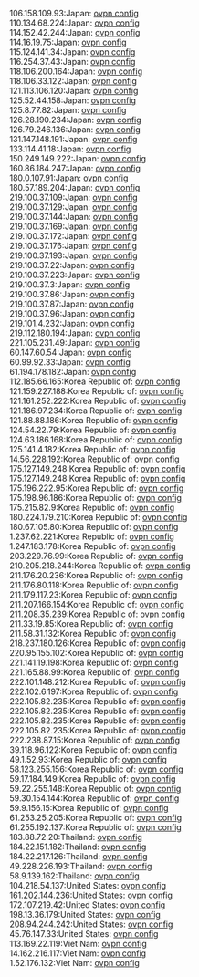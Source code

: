 106.158.109.93:Japan: [ovpn config](vpn/106_158_109_93.ovpn)  
110.134.68.224:Japan: [ovpn config](vpn/110_134_68_224.ovpn)  
114.152.42.244:Japan: [ovpn config](vpn/114_152_42_244.ovpn)  
114.16.19.75:Japan: [ovpn config](vpn/114_16_19_75.ovpn)  
115.124.141.34:Japan: [ovpn config](vpn/115_124_141_34.ovpn)  
116.254.37.43:Japan: [ovpn config](vpn/116_254_37_43.ovpn)  
118.106.200.164:Japan: [ovpn config](vpn/118_106_200_164.ovpn)  
118.106.33.122:Japan: [ovpn config](vpn/118_106_33_122.ovpn)  
121.113.106.120:Japan: [ovpn config](vpn/121_113_106_120.ovpn)  
125.52.44.158:Japan: [ovpn config](vpn/125_52_44_158.ovpn)  
125.8.77.82:Japan: [ovpn config](vpn/125_8_77_82.ovpn)  
126.28.190.234:Japan: [ovpn config](vpn/126_28_190_234.ovpn)  
126.79.246.136:Japan: [ovpn config](vpn/126_79_246_136.ovpn)  
131.147.148.191:Japan: [ovpn config](vpn/131_147_148_191.ovpn)  
133.114.41.18:Japan: [ovpn config](vpn/133_114_41_18.ovpn)  
150.249.149.222:Japan: [ovpn config](vpn/150_249_149_222.ovpn)  
160.86.184.247:Japan: [ovpn config](vpn/160_86_184_247.ovpn)  
180.0.107.91:Japan: [ovpn config](vpn/180_0_107_91.ovpn)  
180.57.189.204:Japan: [ovpn config](vpn/180_57_189_204.ovpn)  
219.100.37.109:Japan: [ovpn config](vpn/219_100_37_109.ovpn)  
219.100.37.129:Japan: [ovpn config](vpn/219_100_37_129.ovpn)  
219.100.37.144:Japan: [ovpn config](vpn/219_100_37_144.ovpn)  
219.100.37.169:Japan: [ovpn config](vpn/219_100_37_169.ovpn)  
219.100.37.172:Japan: [ovpn config](vpn/219_100_37_172.ovpn)  
219.100.37.176:Japan: [ovpn config](vpn/219_100_37_176.ovpn)  
219.100.37.193:Japan: [ovpn config](vpn/219_100_37_193.ovpn)  
219.100.37.22:Japan: [ovpn config](vpn/219_100_37_22.ovpn)  
219.100.37.223:Japan: [ovpn config](vpn/219_100_37_223.ovpn)  
219.100.37.3:Japan: [ovpn config](vpn/219_100_37_3.ovpn)  
219.100.37.86:Japan: [ovpn config](vpn/219_100_37_86.ovpn)  
219.100.37.87:Japan: [ovpn config](vpn/219_100_37_87.ovpn)  
219.100.37.96:Japan: [ovpn config](vpn/219_100_37_96.ovpn)  
219.101.4.232:Japan: [ovpn config](vpn/219_101_4_232.ovpn)  
219.112.180.194:Japan: [ovpn config](vpn/219_112_180_194.ovpn)  
221.105.231.49:Japan: [ovpn config](vpn/221_105_231_49.ovpn)  
60.147.60.54:Japan: [ovpn config](vpn/60_147_60_54.ovpn)  
60.99.92.33:Japan: [ovpn config](vpn/60_99_92_33.ovpn)  
61.194.178.182:Japan: [ovpn config](vpn/61_194_178_182.ovpn)  
112.185.66.165:Korea Republic of: [ovpn config](vpn/112_185_66_165.ovpn)  
121.159.227.188:Korea Republic of: [ovpn config](vpn/121_159_227_188.ovpn)  
121.161.252.222:Korea Republic of: [ovpn config](vpn/121_161_252_222.ovpn)  
121.186.97.234:Korea Republic of: [ovpn config](vpn/121_186_97_234.ovpn)  
121.88.88.186:Korea Republic of: [ovpn config](vpn/121_88_88_186.ovpn)  
124.54.22.79:Korea Republic of: [ovpn config](vpn/124_54_22_79.ovpn)  
124.63.186.168:Korea Republic of: [ovpn config](vpn/124_63_186_168.ovpn)  
125.141.4.182:Korea Republic of: [ovpn config](vpn/125_141_4_182.ovpn)  
14.56.228.192:Korea Republic of: [ovpn config](vpn/14_56_228_192.ovpn)  
175.127.149.248:Korea Republic of: [ovpn config](vpn/175_127_149_248.ovpn)  
175.127.149.248:Korea Republic of: [ovpn config](vpn/175_127_149_248.ovpn)  
175.196.222.95:Korea Republic of: [ovpn config](vpn/175_196_222_95.ovpn)  
175.198.96.186:Korea Republic of: [ovpn config](vpn/175_198_96_186.ovpn)  
175.215.82.9:Korea Republic of: [ovpn config](vpn/175_215_82_9.ovpn)  
180.224.179.210:Korea Republic of: [ovpn config](vpn/180_224_179_210.ovpn)  
180.67.105.80:Korea Republic of: [ovpn config](vpn/180_67_105_80.ovpn)  
1.237.62.221:Korea Republic of: [ovpn config](vpn/1_237_62_221.ovpn)  
1.247.183.178:Korea Republic of: [ovpn config](vpn/1_247_183_178.ovpn)  
203.229.76.99:Korea Republic of: [ovpn config](vpn/203_229_76_99.ovpn)  
210.205.218.244:Korea Republic of: [ovpn config](vpn/210_205_218_244.ovpn)  
211.176.20.236:Korea Republic of: [ovpn config](vpn/211_176_20_236.ovpn)  
211.176.80.118:Korea Republic of: [ovpn config](vpn/211_176_80_118.ovpn)  
211.179.117.23:Korea Republic of: [ovpn config](vpn/211_179_117_23.ovpn)  
211.207.166.154:Korea Republic of: [ovpn config](vpn/211_207_166_154.ovpn)  
211.208.35.239:Korea Republic of: [ovpn config](vpn/211_208_35_239.ovpn)  
211.33.19.85:Korea Republic of: [ovpn config](vpn/211_33_19_85.ovpn)  
211.58.31.132:Korea Republic of: [ovpn config](vpn/211_58_31_132.ovpn)  
218.237.180.126:Korea Republic of: [ovpn config](vpn/218_237_180_126.ovpn)  
220.95.155.102:Korea Republic of: [ovpn config](vpn/220_95_155_102.ovpn)  
221.141.19.198:Korea Republic of: [ovpn config](vpn/221_141_19_198.ovpn)  
221.165.88.99:Korea Republic of: [ovpn config](vpn/221_165_88_99.ovpn)  
222.101.148.212:Korea Republic of: [ovpn config](vpn/222_101_148_212.ovpn)  
222.102.6.197:Korea Republic of: [ovpn config](vpn/222_102_6_197.ovpn)  
222.105.82.235:Korea Republic of: [ovpn config](vpn/222_105_82_235.ovpn)  
222.105.82.235:Korea Republic of: [ovpn config](vpn/222_105_82_235.ovpn)  
222.105.82.235:Korea Republic of: [ovpn config](vpn/222_105_82_235.ovpn)  
222.105.82.235:Korea Republic of: [ovpn config](vpn/222_105_82_235.ovpn)  
222.238.87.15:Korea Republic of: [ovpn config](vpn/222_238_87_15.ovpn)  
39.118.96.122:Korea Republic of: [ovpn config](vpn/39_118_96_122.ovpn)  
49.1.52.93:Korea Republic of: [ovpn config](vpn/49_1_52_93.ovpn)  
58.123.255.156:Korea Republic of: [ovpn config](vpn/58_123_255_156.ovpn)  
59.17.184.149:Korea Republic of: [ovpn config](vpn/59_17_184_149.ovpn)  
59.22.255.148:Korea Republic of: [ovpn config](vpn/59_22_255_148.ovpn)  
59.30.154.144:Korea Republic of: [ovpn config](vpn/59_30_154_144.ovpn)  
59.9.156.15:Korea Republic of: [ovpn config](vpn/59_9_156_15.ovpn)  
61.253.25.205:Korea Republic of: [ovpn config](vpn/61_253_25_205.ovpn)  
61.255.192.137:Korea Republic of: [ovpn config](vpn/61_255_192_137.ovpn)  
183.88.72.20:Thailand: [ovpn config](vpn/183_88_72_20.ovpn)  
184.22.151.182:Thailand: [ovpn config](vpn/184_22_151_182.ovpn)  
184.22.217.126:Thailand: [ovpn config](vpn/184_22_217_126.ovpn)  
49.228.226.193:Thailand: [ovpn config](vpn/49_228_226_193.ovpn)  
58.9.139.162:Thailand: [ovpn config](vpn/58_9_139_162.ovpn)  
104.218.54.137:United States: [ovpn config](vpn/104_218_54_137.ovpn)  
161.202.144.236:United States: [ovpn config](vpn/161_202_144_236.ovpn)  
172.107.219.42:United States: [ovpn config](vpn/172_107_219_42.ovpn)  
198.13.36.179:United States: [ovpn config](vpn/198_13_36_179.ovpn)  
208.94.244.242:United States: [ovpn config](vpn/208_94_244_242.ovpn)  
45.76.147.33:United States: [ovpn config](vpn/45_76_147_33.ovpn)  
113.169.22.119:Viet Nam: [ovpn config](vpn/113_169_22_119.ovpn)  
14.162.216.117:Viet Nam: [ovpn config](vpn/14_162_216_117.ovpn)  
1.52.176.132:Viet Nam: [ovpn config](vpn/1_52_176_132.ovpn)  
